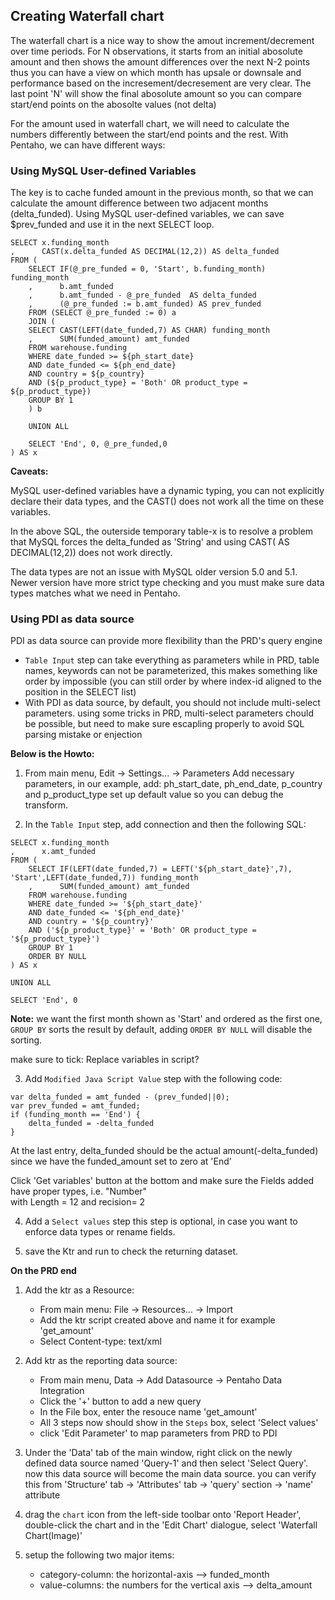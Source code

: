 ## Creating Waterfall chart ##

The waterfall chart is a nice way to show the amout increment/decrement over time periods.
For N observations, it starts from an initial abosolute amount and then shows the amount differences over 
the next N-2 points thus you can have a view on which month has upsale or downsale and performance
based on the incresement/decresement are very clear. The last point 'N' will show the final abosolute amount
so you can compare start/end points on the abosolte values (not delta)

For the amount used in waterfall chart, we will need to calculate the numbers differently
between the start/end points and the rest. With Pentaho, we can have different ways:

### Using MySQL User-defined Variables ###
The key is to cache funded amount in the previous month, so that we can
calculate the amount difference between two adjacent months (delta_funded).
Using MySQL user-defined variables, we can save $prev_funded and use it
in the next SELECT loop.

```
SELECT x.funding_month
,      CAST(x.delta_funded AS DECIMAL(12,2)) AS delta_funded
FROM (
    SELECT IF(@_pre_funded = 0, 'Start', b.funding_month) funding_month
    ,      b.amt_funded
    ,      b.amt_funded - @_pre_funded  AS delta_funded
    ,      (@_pre_funded := b.amt_funded) AS prev_funded
    FROM (SELECT @_pre_funded := 0) a 
    JOIN ( 
	SELECT CAST(LEFT(date_funded,7) AS CHAR) funding_month
	,      SUM(funded_amount) amt_funded
	FROM warehouse.funding
	WHERE date_funded >= ${ph_start_date}
	AND date_funded <= ${ph_end_date}
	AND country = ${p_country}
	AND (${p_product_type} = 'Both' OR product_type = ${p_product_type})
	GROUP BY 1
    ) b

    UNION ALL

    SELECT 'End', 0, @_pre_funded,0
) AS x
```
**Caveats:**

MySQL user-defined variables have a dynamic typing, you can not explicitly declare their data types, 
and the CAST() does not work all the time on these variables.

In the above SQL, the outerside temporary table-x is to resolve a problem that 
MySQL forces the delta_funded as 'String' and using CAST( AS DECIMAL(12,2)) 
does not work directly.

The data types are not an issue with MySQL older version 5.0 and 5.1.  Newer
version have more strict type checking and you must make sure data types
matches what we need in Pentaho.

### Using PDI as data source ###

PDI as data source can provide more flexibility than the PRD's query engine
+ `Table Input` step can take everything as parameters while in PRD, table
  names, keywords can not be parameterized, this makes something like order
  by <col-name> impossible (you can still order by <index-id> where index-id 
  aligned to the position in the SELECT list)
+ With PDI as data source, by default, you should not include multi-select parameters.
  using some tricks in PRD, multi-select parameters chould be possible, but need
  to make sure escapling properly to avoid SQL parsing mistake or enjection

**Below is the Howto:**

1. From main menu, Edit -> Settings... -> Parameters
   Add necessary parameters, in our example, add: ph_start_date, ph_end_date, p_country and p_product_type
   set up default value so you can debug the transform.

2. In the `Table Input` step, add connection and then the following SQL:
```
SELECT x.funding_month
,      x.amt_funded
FROM (
    SELECT IF(LEFT(date_funded,7) = LEFT('${ph_start_date}',7), 'Start',LEFT(date_funded,7)) funding_month
    ,      SUM(funded_amount) amt_funded
    FROM warehouse.funding
    WHERE date_funded >= '${ph_start_date}'
    AND date_funded <= '${ph_end_date}'
    AND country = '${p_country}'
    AND ('${p_product_type}' = 'Both' OR product_type = '${p_product_type}')
    GROUP BY 1
    ORDER BY NULL
) AS x

UNION ALL

SELECT 'End', 0 
```
**Note:** we want the first month shown as 'Start' and ordered as the first one, `GROUP BY` sorts
the result by default, adding `ORDER BY NULL` will disable the sorting.

make sure to tick: Replace variables in script?

3. Add `Modified Java Script Value` step with the following code:

```
var delta_funded = amt_funded - (prev_funded||0);
var prev_funded = amt_funded;
if (funding_month == 'End') {
    delta_funded = -delta_funded
}
```
At the last entry, delta_funded should be the actual amount(-delta_funded) since we
have the funded_amount set to zero at 'End'

Click 'Get variables' button at the bottom and make sure the Fields added have proper types, i.e. "Number"  
with Length = 12 and recision= 2

4. Add a `Select values` step
this step is optional, in case you want to enforce data types or rename fields.

5. save the Ktr and run to check the returning dataset.

**On the PRD end**

1. Add the ktr as a Resource:
   + From main menu: File -> Resources... -> Import 
   + Add the ktr script created above and name it for example 'get_amount'
   + Select Content-type: text/xml

2. Add ktr as the reporting data source:
   + From main menu, Data -> Add Datasource -> Pentaho Data Integration
   + Click the '+' button to add a new query
   + In the File box, enter the resouce name 'get_amount'
   + All 3 steps now should show in the `Steps` box, select 'Select values'
   + click 'Edit Parameter' to map parameters from PRD to PDI

3. Under the 'Data' tab of the main window, right click on the newly defined data source
   named 'Query-1' and then select 'Select Query'. now this data source will become the main
   data source. you can verify this from 'Structure' tab -> 'Attributes' tab -> 'query' section -> 'name' attribute
4. drag the `chart` icon from the left-side toolbar onto 'Report Header', double-click 
   the chart and in the 'Edit Chart' dialogue, select 'Waterfall Chart(Image)'
5. setup the following two major items:
   + category-column: the horizontal-axis --> funded_month
   + value-columns: the numbers for the vertical axis --> delta_amount
